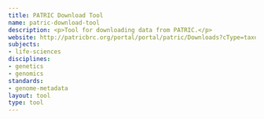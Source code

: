 ```yaml
---
title: PATRIC Download Tool
name: patric-download-tool
description: <p>Tool for downloading data from PATRIC.</p>
website: http://patricbrc.org/portal/portal/patric/Downloads?cType=taxon&cId=
subjects:
- life-sciences
disciplines:
- genetics
- genomics
standards:
- genome-metadata
layout: tool
type: tool
---
```


